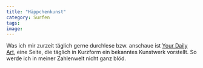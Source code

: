 ```yaml
---
title: "Häppchenkunst"
category: Surfen
tags: 
image: 
---
```


Was ich mir zurzeit täglich gerne durchlese bzw. anschaue ist [Your Daily Art](http://jerryandmartha.com/yourdailyart/), eine Seite, die täglich in Kurzform ein bekanntes Kunstwerk vorstellt. So werde ich in meiner Zahlenwelt nicht ganz blöd.